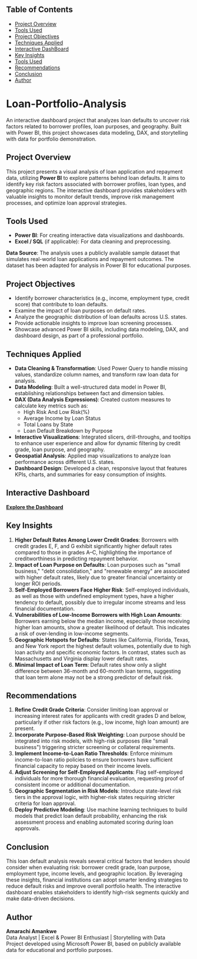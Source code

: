 ## Table of Contents

- [Project Overview](#project-overview)
- [Tools Used](#tools-used)
- [Project Objectives](#project-objectives)
- [Techniques Applied](#Techniques-Applied)
- [Interactive DashBoard](#Interactive-DashBoard)
- [Key Insights](#key-insights)
- [Tools Used](#tools-used)
- [Recommendations](#recommendations)
- [Conclusion](#conclusion)
- [Author](#author)
  
# Loan-Portfolio-Analysis
An interactive dashboard project that analyzes loan defaults to uncover risk factors related to borrower profiles, loan purposes, and geography. Built with Power BI, this project showcases data modeling, DAX, and storytelling with data for portfolio demonstration.

## Project Overview
This project presents a visual analysis of loan application and repayment data, utilizing **Power BI** to explore patterns behind loan defaults. It aims to identify key risk factors associated with borrower profiles, loan types, and geographic regions. The interactive dashboard provides stakeholders with valuable insights to monitor default trends, improve risk management processes, and optimize loan approval strategies.

## Tools Used
- **Power BI**: For creating interactive data visualizations and dashboards.
- **Excel / SQL** (if applicable): For data cleaning and preprocessing.

**Data Source**: The analysis uses a publicly available sample dataset that simulates real-world loan applications and repayment outcomes. The dataset has been adapted for analysis in Power BI for educational purposes.

## Project Objectives
- Identify borrower characteristics (e.g., income, employment type, credit score) that contribute to loan defaults.
- Examine the impact of loan purposes on default rates.
- Analyze the geographic distribution of loan defaults across U.S. states.
- Provide actionable insights to improve loan screening processes.
- Showcase advanced Power BI skills, including data modeling, DAX, and dashboard design, as part of a professional portfolio.

## Techniques Applied
- **Data Cleaning & Transformation**: Used Power Query to handle missing values, standardize column names, and transform raw loan data for analysis.
- **Data Modeling**: Built a well-structured data model in Power BI, establishing relationships between fact and dimension tables.
- **DAX (Data Analysis Expressions)**: Created custom measures to calculate key metrics such as:
  - High Risk And Low Risk(%)
  - Average Income by Loan Status
  - Total Loans by State
  - Loan Default Breakdown by Purpose
- **Interactive Visualizations**: Integrated slicers, drill-throughs, and tooltips to enhance user experience and allow for dynamic filtering by credit grade, loan purpose, and geography.
- **Geospatial Analysis**: Applied map visualizations to analyze loan performance across different U.S. states.
- **Dashboard Design**: Developed a clean, responsive layout that features KPIs, charts, and summaries for easy consumption of insights.

## Interactive Dashboard
[**Explore the Dashboard**](https://app.powerbi.com/view?r=eyJrIjoiOTBmZGQxOGUtMTYxOC00MzAzLWIxZjgtMGIyNjE5YjllMTg4IiwidCI6ImZlNGY2MDAyLTAzMjktNGI4Yi04NTZmLThhM2YzMGRiYjhkZiJ9)

## Key Insights
1. **Higher Default Rates Among Lower Credit Grades**: Borrowers with credit grades E, F, and G exhibit significantly higher default rates compared to those in grades A–C, highlighting the importance of creditworthiness in predicting repayment behavior.
2. **Impact of Loan Purpose on Defaults**: Loan purposes such as "small business," "debt consolidation," and "renewable energy" are associated with higher default rates, likely due to greater financial uncertainty or longer ROI periods.
3. **Self-Employed Borrowers Face Higher Risk**: Self-employed individuals, as well as those with undefined employment types, have a higher tendency to default, possibly due to irregular income streams and less financial documentation.
4. **Vulnerabilities of Low-Income Borrowers with High Loan Amounts**: Borrowers earning below the median income, especially those receiving higher loan amounts, show a greater likelihood of default. This indicates a risk of over-lending in low-income segments.
5. **Geographic Hotspots for Defaults**: States like California, Florida, Texas, and New York report the highest default volumes, potentially due to high loan activity and specific economic factors. In contrast, states such as Massachusetts and Virginia display lower default rates.
6. **Minimal Impact of Loan Term**: Default rates show only a slight difference between 36-month and 60-month loan terms, suggesting that loan term alone may not be a strong predictor of default risk.

## Recommendations
1. **Refine Credit Grade Criteria**: Consider limiting loan approval or increasing interest rates for applicants with credit grades D and below, particularly if other risk factors (e.g., low income, high loan amount) are present.
2. **Incorporate Purpose-Based Risk Weighting**: Loan purpose should be integrated into risk models, with high-risk purposes (like "small business") triggering stricter screening or collateral requirements.
3. **Implement Income-to-Loan Ratio Thresholds**: Enforce minimum income-to-loan ratio policies to ensure borrowers have sufficient financial capacity to repay based on their income levels.
4. **Adjust Screening for Self-Employed Applicants**: Flag self-employed individuals for more thorough financial evaluation, requesting proof of consistent income or additional documentation.
5. **Geographic Segmentation in Risk Models**: Introduce state-level risk tiers in the approval logic, with higher-risk states requiring stricter criteria for loan approval.
6. **Deploy Predictive Modeling**: Use machine learning techniques to build models that predict loan default probability, enhancing the risk assessment process and enabling automated scoring during loan approvals.

## Conclusion
This loan default analysis reveals several critical factors that lenders should consider when evaluating risk: borrower credit grade, loan purpose, employment type, income levels, and geographic location. By leveraging these insights, financial institutions can adopt smarter lending strategies to reduce default risks and improve overall portfolio health. The interactive dashboard enables stakeholders to identify high-risk segments quickly and make data-driven decisions.

## Author
**Amarachi Amankwe**  
Data Analyst | Excel & Power BI Enthusiast | Storytelling with Data  
Project developed using Microsoft Power BI, based on publicly available data for educational and portfolio purposes.
